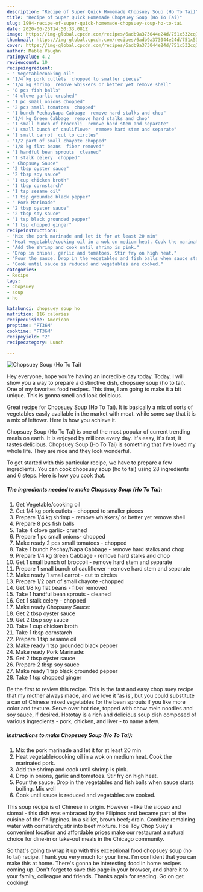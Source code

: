 ```yaml
---
description: "Recipe of Super Quick Homemade Chopsuey Soup (Ho To Tai)"
title: "Recipe of Super Quick Homemade Chopsuey Soup (Ho To Tai)"
slug: 1994-recipe-of-super-quick-homemade-chopsuey-soup-ho-to-tai
date: 2020-06-25T14:50:33.081Z
image: https://img-global.cpcdn.com/recipes/6adb9a373044e24d/751x532cq70/chopsuey-soup-ho-to-tai-recipe-main-photo.jpg
thumbnail: https://img-global.cpcdn.com/recipes/6adb9a373044e24d/751x532cq70/chopsuey-soup-ho-to-tai-recipe-main-photo.jpg
cover: https://img-global.cpcdn.com/recipes/6adb9a373044e24d/751x532cq70/chopsuey-soup-ho-to-tai-recipe-main-photo.jpg
author: Mable Vaughn
ratingvalue: 4.2
reviewcount: 10
recipeingredient:
- " Vegetablecooking oil"
- "1/4 kg pork cutlets  chopped to smaller pieces"
- "1/4 kg shrimp  remove whiskers or better yet remove shell"
- "8 pcs fish balls"
- "4 clove garlic crushed"
- "1 pc small onions chopped"
- "2 pcs small tomatoes  chopped"
- "1 bunch PechayNapa Cabbage  remove hard stalks and chop"
- "1/4 kg Green Cabbage  remove hard stalks and chop"
- "1 small bunch of broccoli  remove hard stem and separate"
- "1 small bunch of cauliflower  remove hard stem and separate"
- "1 small carrot  cut to circles"
- "1/2 part of small chayote chopped"
- "1/8 kg flat beans  fiber removed"
- "1 handful bean sprouts  cleaned"
- "1 stalk celery  chopped"
- " Chopsuey Sauce"
- "2 tbsp oyster sauce"
- "2 tbsp soy sauce"
- "1 cup chicken broth"
- "1 tbsp cornstarch"
- "1 tsp sesame oil"
- "1 tsp grounded black pepper"
- " Pork Marinade"
- "2 tbsp oyster sauce"
- "2 tbsp soy sauce"
- "1 tsp black grounded pepper"
- "1 tsp chopped ginger"
recipeinstructions:
- "Mix the pork marinade and let it for at least 20 min"
- "Heat vegetable/cooking oil in a wok on medium heat. Cook the marinated pork."
- "Add the shrimp and cook until shrimp is pink."
- "Drop in onions, garlic and tomatoes. Stir fry on high heat."
- "Pour the sauce. Drop in the vegetables and fish balls when sauce starts boiling. Mix well"
- "Cook until sauce is reduced and vegetables are cooked."
categories:
- Recipe
tags:
- chopsuey
- soup
- ho

katakunci: chopsuey soup ho 
nutrition: 116 calories
recipecuisine: American
preptime: "PT36M"
cooktime: "PT36M"
recipeyield: "2"
recipecategory: Lunch

---
```



![Chopsuey Soup (Ho To Tai)](https://img-global.cpcdn.com/recipes/6adb9a373044e24d/751x532cq70/chopsuey-soup-ho-to-tai-recipe-main-photo.jpg)

Hey everyone, hope you're having an incredible day today. Today, I will show you a way to prepare a distinctive dish, chopsuey soup (ho to tai). One of my favorites food recipes. This time, I am going to make it a bit unique. This is gonna smell and look delicious.

Great recipe for Chopsuey Soup (Ho To Tai). It is basically a mix of sorts of vegetables easily available in the market with meat. while some say that it is a mix of leftover. Here is how you achieve it.

Chopsuey Soup (Ho To Tai) is one of the most popular of current trending meals on earth. It is enjoyed by millions every day. It's easy, it's fast, it tastes delicious. Chopsuey Soup (Ho To Tai) is something that I've loved my whole life. They are nice and they look wonderful.


To get started with this particular recipe, we have to prepare a few ingredients. You can cook chopsuey soup (ho to tai) using 28 ingredients and 6 steps. Here is how you cook that.

<!--inarticleads1-->

##### The ingredients needed to make Chopsuey Soup (Ho To Tai):

1. Get  Vegetable/cooking oil
1. Get 1/4 kg pork cutlets - chopped to smaller pieces
1. Prepare 1/4 kg shrimp - remove whiskers/ or better yet remove shell
1. Prepare 8 pcs fish balls
1. Take 4 clove garlic- crushed
1. Prepare 1 pc small onions- chopped
1. Make ready 2 pcs small tomatoes - chopped
1. Take 1 bunch Pechay/Napa Cabbage - remove hard stalks and chop
1. Prepare 1/4 kg Green Cabbage - remove hard stalks and chop
1. Get 1 small bunch of broccoli - remove hard stem and separate
1. Prepare 1 small bunch of cauliflower - remove hard stem and separate
1. Make ready 1 small carrot - cut to circles
1. Prepare 1/2 part of small chayote -chopped
1. Get 1/8 kg flat beans - fiber removed
1. Take 1 handful bean sprouts - cleaned
1. Get 1 stalk celery - chopped
1. Make ready  Chopsuey Sauce:
1. Get 2 tbsp oyster sauce
1. Get 2 tbsp soy sauce
1. Take 1 cup chicken broth
1. Take 1 tbsp cornstarch
1. Prepare 1 tsp sesame oil
1. Make ready 1 tsp grounded black pepper
1. Make ready  Pork Marinade:
1. Get 2 tbsp oyster sauce
1. Prepare 2 tbsp soy sauce
1. Make ready 1 tsp black grounded pepper
1. Take 1 tsp chopped ginger


Be the first to review this recipe. This is the fast and easy chop suey recipe that my mother always made, and we love it &#39;as is&#39;, but you could substitute a can of Chinese mixed vegetables for the bean sprouts if you like more color and texture. Serve over hot rice, topped with chow mein noodles and soy sauce, if desired. Hototay is a rich and delicious soup dish composed of various ingredients - pork, chicken, and liver - to name a few. 

<!--inarticleads2-->

##### Instructions to make Chopsuey Soup (Ho To Tai):

1. Mix the pork marinade and let it for at least 20 min
1. Heat vegetable/cooking oil in a wok on medium heat. Cook the marinated pork.
1. Add the shrimp and cook until shrimp is pink.
1. Drop in onions, garlic and tomatoes. Stir fry on high heat.
1. Pour the sauce. Drop in the vegetables and fish balls when sauce starts boiling. Mix well
1. Cook until sauce is reduced and vegetables are cooked.


This soup recipe is of Chinese in origin. However - like the siopao and siomai - this dish was embraced by the Filipinos and became part of the cuisine of the Philippines. In a skillet, brown beef; drain. Combine remaining water with cornstarch; stir into beef mixture. Hoe Toy Chop Suey&#39;s convenient location and affordable prices make our restaurant a natural choice for dine-in or take-out meals in the Chicago community. 

So that's going to wrap it up with this exceptional food chopsuey soup (ho to tai) recipe. Thank you very much for your time. I'm confident that you can make this at home. There's gonna be interesting food in home recipes coming up. Don't forget to save this page in your browser, and share it to your family, colleague and friends. Thanks again for reading. Go on get cooking!
